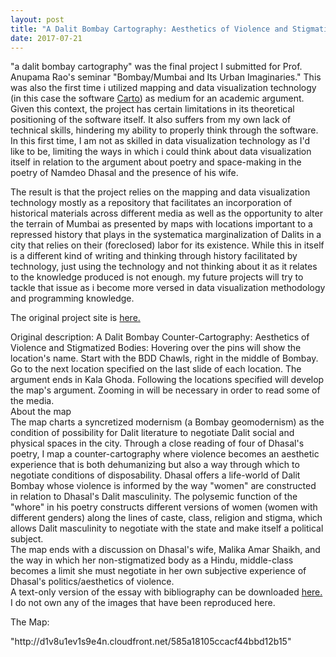 ```yaml
---
layout: post
title: "A Dalit Bombay Cartography: Aesthetics of Violence and Stigmatized Bodies"
date: 2017-07-21
---
```

<p>"a dalit bombay cartography" was the final project I submitted for Prof. Anupama Rao's seminar "Bombay/Mumbai and Its Urban Imaginaries." This was also the first time i utilized mapping and data visualization technology (in this case the software <a href="https://carto.com/">Carto</a>) as medium for an academic argument. Given this context, the project has certain limitations in its theoretical positioning of the software itself. It also suffers from my own lack of technical skills, hindering my ability to properly think through the software. In this first time, I am not as skilled in data visualization technology as I'd like to be, limiting the ways in which i could think about data visualization itself in relation to the argument about poetry and space-making in the poetry of Namdeo Dhasal and the presence of his wife.</p>
<p> The result is that the project relies on the mapping and data visualization technology mostly as a repository that facilitates an incorporation of historical materials across different media as well as the opportunity to alter the terrain of Mumbai as presented by maps with locations important to a repressed history that plays in the systematica marginalization of Dalits in a city that relies on their (foreclosed) labor for its existence. While this in itself is a different kind of writing and thinking through history facilitated by technology, just using the technology and not thinking about it as it relates to the knowledge produced is not enough. my future projects will try to tackle that issue as i become more versed in data visualization methodology and programming knowledge.</p> 
<p>
The original project site is <a href="http://newhive.com/home/edit/5855e3f35ccacf3c33dde899/">here.</a> 
</p>
Original description: A Dalit Bombay Counter-Cartography: Aesthetics of Violence and Stigmatized Bodies: 
Hovering over the pins will show the location's name. Start with the BDD Chawls, right in the middle of Bombay. Go to the next location specified on the last slide of each location. The argument ends in Kala Ghoda. Following the locations specified will develop the map's argument. Zooming in will be necessary in order to read some of the media. <br>
About the map<br>
The map charts a syncretized modernism (a Bombay geomodernism) as the condition of possibility for Dalit literature to negotiate Dalit social and physical spaces in the city. Through a close reading of four of Dhasal's poetry, I map a counter-cartography where violence becomes an aesthetic experience that is both dehumanizing but also a way through which to negotiate conditions of disposability. Dhasal offers a life-world of Dalit Bombay whose violence is informed by the way "women" are constructed in relation to Dhasal's Dalit masculinity. The polysemic function of the "whore" in his poetry constructs different versions of women (women with different genders) along the lines of caste, class, religion and stigma, which allows Dalit masculinity to negotiate with the state and make itself a political subject.<br> 
The map ends with a discussion on Dhasal's wife, Malika Amar Shaikh, and the way in which her non-stigmatized body as a Hindu, middle-class becomes a limit she must negotiate in her own subjective experience of Dhasal's politics/aesthetics of violence. 
<br>
A text-only version of the essay with bibliography can be downloaded <a href="http://d1v8u1ev1s9e4n.cloudfront.net/585a17855ccacf44bbd12b0a">here.</a> 
<br>
I do not own any of the images that have been reproduced here.
<p>The Map:</p>
"http://d1v8u1ev1s9e4n.cloudfront.net/585a18105ccacf44bbd12b15" 
